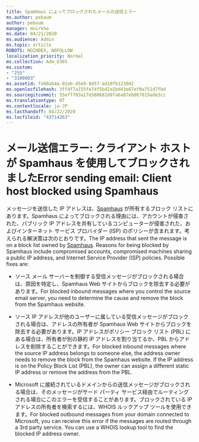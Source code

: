 ```yaml
---
title: SpamHaus によってブロックされたメールの送信エラー
ms.author: pebaum
author: pebaum
manager: mnirkhe
ms.date: 04/21/2020
ms.audience: Admin
ms.topic: article
ROBOTS: NOINDEX, NOFOLLOW
localization_priority: Normal
ms.collection: Adm_O365
ms.custom:
- "255"
- "3100003"
ms.assetid: fa98ab4a-92eb-45e9-8d57-ad10fb123042
ms.openlocfilehash: 3ff4f7a155fe74f5b42a1bd43e67ef0a751d7fbd
ms.sourcegitcommit: 55eff703a17e500681d8fa6a87eb067019ade3cc
ms.translationtype: HT
ms.contentlocale: ja-JP
ms.lasthandoff: 04/22/2020
ms.locfileid: "43714263"
---
```

# <a name="error-sending-email-client-host-blocked-using-spamhaus"></a><span data-ttu-id="ac9e5-102">メール送信エラー: クライアント ホストが Spamhaus を使用してブロックされました</span><span class="sxs-lookup"><span data-stu-id="ac9e5-102">Error sending email: Client host blocked using Spamhaus</span></span>

<span data-ttu-id="ac9e5-p101">メッセージを送信した IP アドレスは、[Spamhaus](https://go.microsoft.com/fwlink/p/?linkid=123245) が所有するブロック リストにあります。Spamhaus によってブロックされる理由には、アカウントが侵害された、パブリック IP アドレスを共有しているコンピューターが侵害された、およびインターネット サービス プロバイダー (ISP) のポリシーが含まれます。考えられる解決策は次のとおりです。</span><span class="sxs-lookup"><span data-stu-id="ac9e5-p101">The IP address that sent the message is on a block list owned by [Spamhaus](https://go.microsoft.com/fwlink/p/?linkid=123245). Reasons for being blocked by Spamhaus include compromised accounts, compromised machines sharing a public IP address, and Internet Service Provider (ISP) policies. Possible fixes are:</span></span>
  
- <span data-ttu-id="ac9e5-106">ソース メール サーバーを制御する受信メッセージがブロックされる場合は、原因を特定し、Spamhaus Web サイトからブロックを除去する必要があります。</span><span class="sxs-lookup"><span data-stu-id="ac9e5-106">For blocked inbound messages where you control the source email server, you need to determine the cause and remove the block from the Spamhaus website.</span></span>

- <span data-ttu-id="ac9e5-p102">ソース IP アドレスが他のユーザーに属している受信メッセージがブロックされる場合は、アドレスの所有者が Spamhaus Web サイトからブロックを除去する必要があります。IP アドレスがポリシー ブロック リスト (PBL) にある場合は、所有者が別の静的 IP アドレスを割り当てるか、PBL からアドレスを削除することができます。</span><span class="sxs-lookup"><span data-stu-id="ac9e5-p102">For blocked inbound messages where the source IP address belongs to someone else, the address owner needs to remove the block from the Spamhaus website. If the IP address is on the Policy Block List (PBL), the owner can assign a different static IP address or remove the address from the PBL.</span></span>

- <span data-ttu-id="ac9e5-p103">Microsoft に接続されているドメインからの送信メッセージがブロックされる場合は、そのメッセージがサード パーティ サービス経由でルーティングされる場合にこのエラーを受信することがあります。ブロックされている IP アドレスの所有者を検索するには、WHOIS ルックアップ ツールを使用できます。</span><span class="sxs-lookup"><span data-stu-id="ac9e5-p103">For blocked outbound messages from your domain connected to Microsoft, you can receive this error if the messages are routed through a 3rd party service. You can use a WHOIS lookup tool to find the blocked IP address owner.</span></span>
